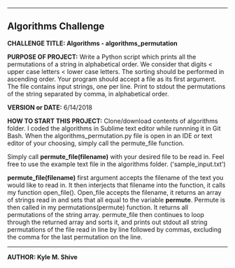 ------------------------------------------------------------------------
Algorithms Challenge
------------------------------------------------------------------------

**CHALLENGE TITLE: Algorithms - algorithms_permutation**

**PURPOSE OF PROJECT:** Write a Python script which prints all the permutations of a string in
alphabetical order. We consider that digits < upper case letters <
lower case letters. The sorting should be performed in ascending
order.
Your program should accept a file as its first argument. The file
contains input strings, one per line. Print to stdout the permutations of
the string separated by comma, in alphabetical order.

**VERSION or DATE:** 6/14/2018

**HOW TO START THIS PROJECT:** Clone/download contents of algorithms folder. 
I coded the algorithms in Sublime text editor while runnning it in Git Bash. 
When the algorithms_permutation.py file is open in an IDE or text editor of your choosing, simply call the permute_file function.

Simply call **permute_file(filename)** with your desired file to be read in. Feel free to use the example text file in the algorithms folder. ('sample_input.txt')

**permute_file(filename)** first argument accepts the filename of the text you would like to read in. It then interjects that filename into the function, it calls my function open_file(). Open_file accepts the filename, it returns an array of strings read in and sets that all equal to the variable __permute__. Permute is then called in my permutations(permute) function. It returns all permutations of the string array. permute_file then continues to loop through the returned array and sorts it, and prints out stdout all string permutations of the file read in line by line followed by commas, excluding the comma for the last permutation on the line.

---

**AUTHOR: Kyle M. Shive**
